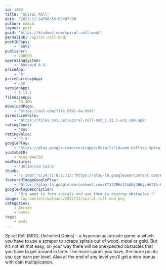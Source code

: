 ```yaml
---
id: 1308
title: 'Spiral Roll'
date: '2022-11-24T08:55:03+07:00'
author: Admin
layout: post
guid: 'https://kindmod.com/spiral-roll-mod/'
permalink: /spiral-roll-mod/
postIDCopy:
    - '6891'
publisher:
    - VOODOO
operatingSystem:
    - 'Android 4.4'
priceApp:
    - '0'
priceCurrencyApp:
    - USD
versionApp:
    - 1.11.1
fileSizeApp:
    - 50.4Mb
downloadPage:
    - 'https://an1.com/file_6891-dw.html'
directLinkFile:
    - 'https://files.an1.net/spiral-roll-mod_1.11.1-an1.com.apk'
ratingCount:
    - '806'
ratingValue:
    - '4.9'
googlePlay:
    - 'https://play.google.com/store/apps/details?id=com.Celltop.SpiralRoll'
youtubeID:
    - Wsmy-D4eZSQ
modFeatures:
    - 'Unlimited Coins'
thumb:
    - 's:3087:"a:24:{i:0;s:115:"https://play-lh.googleusercontent.com/6I5YNUZtPGYT1e0kHF7Jv00-ieHPJdvkdr64rQueYontN6YvszST-uGIoxEoPAFYS9U=w526-h296";i:1;s:115:"https://play-lh.googleusercontent.com/hCOITYto0hWTlphIT-G6hJJVTYGCG6sXcrOuP_Uper1pNtla2LrWClI-cdfKTTBc5sI=w526-h296";i:2;s:115:"https://play-lh.googleusercontent.com/KmZu2ZGISyqOP3lUEUYHO0_rd6kSIbwnHp6Cux3eutJJEGS8oEyrAsbdHsGFXZepICQ=w526-h296";i:3;s:114:"https://play-lh.googleusercontent.com/ssFYQkeXZ_QJDwWBHVCWnjvfgVVID2uPQcTq2-0LmGY0YnbqCuiXSr5Gx6baRcqehQ=w526-h296";i:4;s:116:"https://play-lh.googleusercontent.com/AmuqOuX6m-sG-dUrcHqJM85Ldes31cseHYuaudH92KjsccF45u-7NY8qEw_0J5OejiS5=w526-h296";i:5;s:115:"https://play-lh.googleusercontent.com/pFIR6_LdvTxK3iN-G4n9j5PVeyaJcuD7lYf0Q3wgZa27E8HIIBft1dOXf1SDNnWAwgw=w526-h296";i:6;s:114:"https://play-lh.googleusercontent.com/8DGSFgwiZba9Z2ZrPj5cQK-B0YDkPbAM0-_PgAlPhuHv3yh5LgD6JVtkqjqQTxJ1rw=w526-h296";i:7;s:115:"https://play-lh.googleusercontent.com/MdxG8PvcHL4v6TunAditTWPfBP47nV4Gn6np9CExMhVR6izJJx6D3k9yUEoyY5fqFhk=w526-h296";i:8;s:114:"https://play-lh.googleusercontent.com/jHXTFo551pqLahHFV5cSOgHp17NWoiRWzduRUu97JrHdpn6YT62RV6-9WMicCGoLLg=w526-h296";i:9;s:114:"https://play-lh.googleusercontent.com/z1qVphQi5qUIgkdVaEGn0mzY6OjBN0qBbFp9GuXaK55TaJYdNEpWdm4boVMve0_MCA=w526-h296";i:10;s:114:"https://play-lh.googleusercontent.com/HaAuo9vaDKjdSHzVwNN706XMj3a6FvBahWXl5sNkvmoBpxv2hQ1o-U83C0mN1gLksw=w526-h296";i:11;s:115:"https://play-lh.googleusercontent.com/epzZb8miqAaGzCRleRSuL9kZcx8qFjReses8mExEqgiWp7laJUXhDej-AQkMWcaZ2nw=w526-h296";i:12;s:114:"https://play-lh.googleusercontent.com/2G9YepF1eabnYmcbWLMeOluse7_mqJAriX8iZe2w63asRko7wuuxtc0S-W1VqKq-9A=w526-h296";i:13;s:115:"https://play-lh.googleusercontent.com/6nYFKJYybYyDLC8ef9cbsu8Rr9qcUWnSR8nzXfi26YNbmWnNZetP1hiKcYvJ1d0dwME=w526-h296";i:14;s:114:"https://play-lh.googleusercontent.com/Ze_CC-xh0qRrOPT1oCwCxK9MtXxooxXKhkqik43q0aNAVme7zqjnYAJ0JMG-Iqycgw=w526-h296";i:15;s:114:"https://play-lh.googleusercontent.com/GTT3MY9qWX3pZwzXFFSy-FTCBAeuTUBzMwiWLAlU5TfpICYwAE8NM-g-Hq4Oz8ZpcA=w526-h296";i:16;s:114:"https://play-lh.googleusercontent.com/oX1XURKfAew-te0GyX8U2Icn3RzkkK8VUsn1tVGVGV-AN-TnAdpHjzmEaQ2YkxS1KA=w526-h296";i:17;s:116:"https://play-lh.googleusercontent.com/VfsXJTYVhQlDqM1HeusmoRcLmXRbFwdZdCUmyUSGGHjM3svpN3HlfOyvlFTxEv7fwuP5=w526-h296";i:18;s:115:"https://play-lh.googleusercontent.com/JlBFtBIQIPOh4QLw6nnZ1yCVDW-acSaHxcbsF6ucMxRGla26OPjqgrD65mNykWEoQFY=w526-h296";i:19;s:115:"https://play-lh.googleusercontent.com/nuGcfX3qjw-m1_9fGqZPxNEdNK36WHRLz60oqCU4sJjj-fl37AQ0j0qMBIY-fdirZCE=w526-h296";i:20;s:115:"https://play-lh.googleusercontent.com/IW6GFJypjvAQ2qqjqSUpUiAaDfpIAiGbd4ns8x5j4lp-_80VkA5XBEOetqOWaAOmM3w=w526-h296";i:21;s:115:"https://play-lh.googleusercontent.com/2XjYO-zR-Vvvl1uwXQ9893t_CkW19At49SNF2Pg_0IMUHnfelL7MZapKQM33qa19zaA=w526-h296";i:22;s:116:"https://play-lh.googleusercontent.com/CrbrLD5YvOQrxiJmaUqHDShyJqHaT4d5zA_zZ6Z0VvSW-sYP8q0lFnhOuepmnBNkD8yg=w526-h296";i:23;s:115:"https://play-lh.googleusercontent.com/N3bMCdDKNOEe_pbNBzU9oGH-zT4YnJdkunnf9v-bFnRSbATT1h4zwS5BNPB8sDC00Tw=w526-h296";}";'
featuredImageGooglePlay:
    - 'https://play-lh.googleusercontent.com/KT1tZM6d1JoDbjDBdjvHmTIh-GDCxQrKdeKq2SIWqoPH0R6WNFsKGUqyJoEj-0RmYg'
googlePlayDescription:
    - 'Dig wood to form spirals and use them to destroy obstacles !'
image: /wp-content/uploads/2022/11/spiral-roll-mod.png
categories:
    - Arcade
    - Games
tags:
    - mods
---
```


Spiral Roll (MOD, Unlimited Coins) – a hypercasual arcade game in which you have to use a scraper to scrape spirals out of wood, metal or gold. But it’s not all that easy, on your way there will be unexpected obstacles that you have to get around in time. The more spirals you have, the more points you can earn per level. Also at the end of any level you’ll get a nice bonus with coin multiplication.